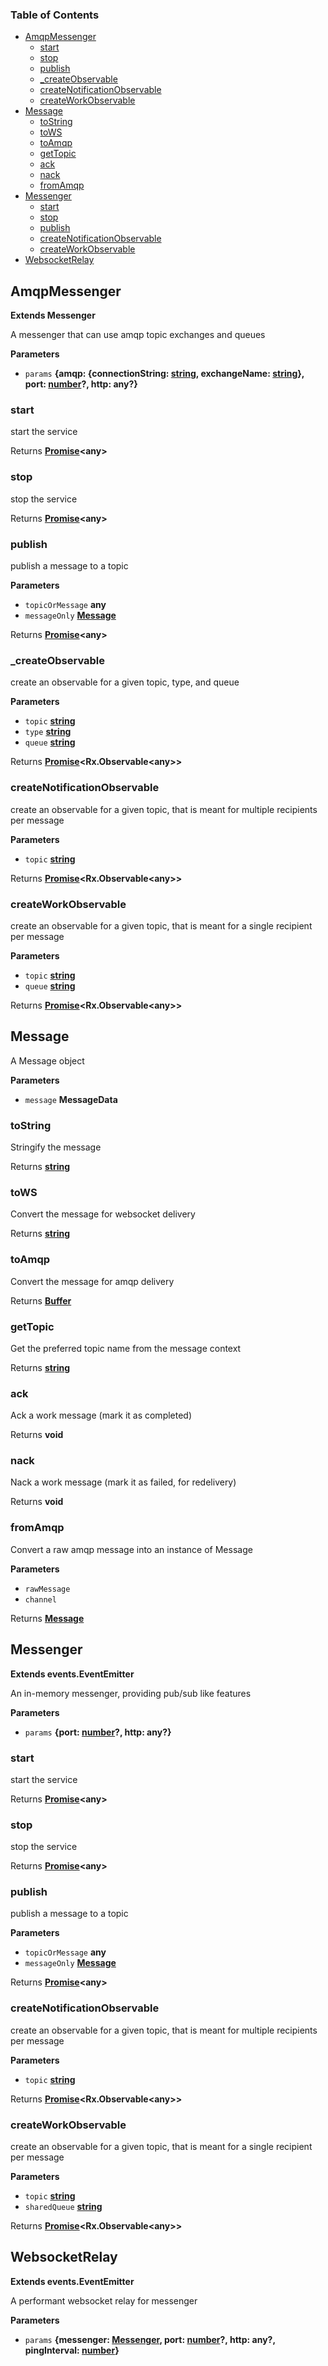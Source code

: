 <!-- Generated by documentation.js. Update this documentation by updating the source code. -->

### Table of Contents

-   [AmqpMessenger](#amqpmessenger)
    -   [start](#start)
    -   [stop](#stop)
    -   [publish](#publish)
    -   [\_createObservable](#_createobservable)
    -   [createNotificationObservable](#createnotificationobservable)
    -   [createWorkObservable](#createworkobservable)
-   [Message](#message)
    -   [toString](#tostring)
    -   [toWS](#tows)
    -   [toAmqp](#toamqp)
    -   [getTopic](#gettopic)
    -   [ack](#ack)
    -   [nack](#nack)
    -   [fromAmqp](#fromamqp)
-   [Messenger](#messenger)
    -   [start](#start-1)
    -   [stop](#stop-1)
    -   [publish](#publish-1)
    -   [createNotificationObservable](#createnotificationobservable-1)
    -   [createWorkObservable](#createworkobservable-1)
-   [WebsocketRelay](#websocketrelay)

## AmqpMessenger

**Extends Messenger**

A messenger that can use amqp topic exchanges and queues

**Parameters**

-   `params` **{amqp: {connectionString: [string](https://developer.mozilla.org/en-US/docs/Web/JavaScript/Reference/Global_Objects/String), exchangeName: [string](https://developer.mozilla.org/en-US/docs/Web/JavaScript/Reference/Global_Objects/String)}, port: [number](https://developer.mozilla.org/en-US/docs/Web/JavaScript/Reference/Global_Objects/Number)?, http&#x3A; any?}** 

### start

start the service

Returns **[Promise](https://developer.mozilla.org/en-US/docs/Web/JavaScript/Reference/Global_Objects/Promise)&lt;any>** 

### stop

stop the service

Returns **[Promise](https://developer.mozilla.org/en-US/docs/Web/JavaScript/Reference/Global_Objects/Promise)&lt;any>** 

### publish

publish a message to a topic

**Parameters**

-   `topicOrMessage` **any** 
-   `messageOnly` **[Message](#message)** 

Returns **[Promise](https://developer.mozilla.org/en-US/docs/Web/JavaScript/Reference/Global_Objects/Promise)&lt;any>** 

### \_createObservable

create an observable for a given topic, type, and queue

**Parameters**

-   `topic` **[string](https://developer.mozilla.org/en-US/docs/Web/JavaScript/Reference/Global_Objects/String)** 
-   `type` **[string](https://developer.mozilla.org/en-US/docs/Web/JavaScript/Reference/Global_Objects/String)** 
-   `queue` **[string](https://developer.mozilla.org/en-US/docs/Web/JavaScript/Reference/Global_Objects/String)** 

Returns **[Promise](https://developer.mozilla.org/en-US/docs/Web/JavaScript/Reference/Global_Objects/Promise)&lt;Rx.Observable&lt;any>>** 

### createNotificationObservable

create an observable for a given topic, that is meant for multiple recipients per message

**Parameters**

-   `topic` **[string](https://developer.mozilla.org/en-US/docs/Web/JavaScript/Reference/Global_Objects/String)** 

Returns **[Promise](https://developer.mozilla.org/en-US/docs/Web/JavaScript/Reference/Global_Objects/Promise)&lt;Rx.Observable&lt;any>>** 

### createWorkObservable

create an observable for a given topic, that is meant for a single recipient per message

**Parameters**

-   `topic` **[string](https://developer.mozilla.org/en-US/docs/Web/JavaScript/Reference/Global_Objects/String)** 
-   `queue` **[string](https://developer.mozilla.org/en-US/docs/Web/JavaScript/Reference/Global_Objects/String)** 

Returns **[Promise](https://developer.mozilla.org/en-US/docs/Web/JavaScript/Reference/Global_Objects/Promise)&lt;Rx.Observable&lt;any>>** 

## Message

A Message object

**Parameters**

-   `message` **MessageData** 

### toString

Stringify the message

Returns **[string](https://developer.mozilla.org/en-US/docs/Web/JavaScript/Reference/Global_Objects/String)** 

### toWS

Convert the message for websocket delivery

Returns **[string](https://developer.mozilla.org/en-US/docs/Web/JavaScript/Reference/Global_Objects/String)** 

### toAmqp

Convert the message for amqp delivery

Returns **[Buffer](https://nodejs.org/api/buffer.html)** 

### getTopic

Get the preferred topic name from the message context

Returns **[string](https://developer.mozilla.org/en-US/docs/Web/JavaScript/Reference/Global_Objects/String)** 

### ack

Ack a work message (mark it as completed)

Returns **void** 

### nack

Nack a work message (mark it as failed, for redelivery)

Returns **void** 

### fromAmqp

Convert a raw amqp message into an instance of Message

**Parameters**

-   `rawMessage`  
-   `channel`  

Returns **[Message](#message)** 

## Messenger

**Extends events.EventEmitter**

An in-memory messenger, providing pub/sub like features

**Parameters**

-   `params` **{port: [number](https://developer.mozilla.org/en-US/docs/Web/JavaScript/Reference/Global_Objects/Number)?, http&#x3A; any?}** 

### start

start the service

Returns **[Promise](https://developer.mozilla.org/en-US/docs/Web/JavaScript/Reference/Global_Objects/Promise)&lt;any>** 

### stop

stop the service

Returns **[Promise](https://developer.mozilla.org/en-US/docs/Web/JavaScript/Reference/Global_Objects/Promise)&lt;any>** 

### publish

publish a message to a topic

**Parameters**

-   `topicOrMessage` **any** 
-   `messageOnly` **[Message](#message)** 

Returns **[Promise](https://developer.mozilla.org/en-US/docs/Web/JavaScript/Reference/Global_Objects/Promise)&lt;any>** 

### createNotificationObservable

create an observable for a given topic, that is meant for multiple recipients per message

**Parameters**

-   `topic` **[string](https://developer.mozilla.org/en-US/docs/Web/JavaScript/Reference/Global_Objects/String)** 

Returns **[Promise](https://developer.mozilla.org/en-US/docs/Web/JavaScript/Reference/Global_Objects/Promise)&lt;Rx.Observable&lt;any>>** 

### createWorkObservable

create an observable for a given topic, that is meant for a single recipient per message

**Parameters**

-   `topic` **[string](https://developer.mozilla.org/en-US/docs/Web/JavaScript/Reference/Global_Objects/String)** 
-   `sharedQueue` **[string](https://developer.mozilla.org/en-US/docs/Web/JavaScript/Reference/Global_Objects/String)** 

Returns **[Promise](https://developer.mozilla.org/en-US/docs/Web/JavaScript/Reference/Global_Objects/Promise)&lt;Rx.Observable&lt;any>>** 

## WebsocketRelay

**Extends events.EventEmitter**

A performant websocket relay for messenger

**Parameters**

-   `params` **{messenger: [Messenger](#messenger), port: [number](https://developer.mozilla.org/en-US/docs/Web/JavaScript/Reference/Global_Objects/Number)?, http&#x3A; any?, pingInterval: [number](https://developer.mozilla.org/en-US/docs/Web/JavaScript/Reference/Global_Objects/Number)}** 
